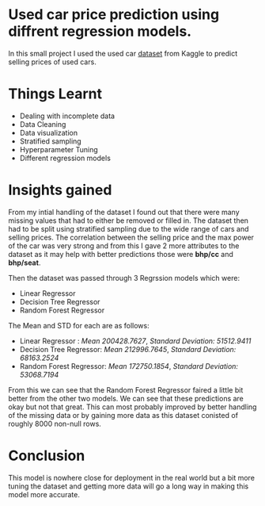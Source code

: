 # Used car price prediction using diffrent regression models.
In this small project I used the used car [dataset](https://www.kaggle.com/nehalbirla/vehicle-dataset-from-cardekho/notebooks) from Kaggle to predict 
selling prices of used cars.

# Things Learnt
* Dealing with incomplete data
* Data Cleaning
* Data visualization
* Stratified sampling
* Hyperparameter Tuning
* Different regression models

# Insights gained
From my intial handling of the dataset I found out that there were many missing values that had to either be removed or
filled in. The dataset then had to be split using stratified sampling due to the wide range of cars and selling prices. The correlation between the
selling price and the max power of the car was very strong and from this I gave 2 more attributes to the dataset as it may help with better predictions
those were **bhp/cc** and **bhp/seat**. 

Then the dataset was passed through 3 Regrssion models which were:
* Linear Regressor
* Decision Tree Regressor 
* Random Forest Regressor

The Mean and STD for each are as follows:
* Linear Regressor : *Mean 200428.7627*, *Standard Deviation: 51512.9411*
* Decision Tree Regressor: *Mean 212996.7645*, *Standard Deviation: 68163.2524*
* Random Forest Regressor: *Mean 172750.1854*, *Standard Deviation: 53068.7194*

From this we can see that the Random Forest Regressor faired a little bit better from the other two models. 
We can see that these predictions are okay but not that great. This can most probably improved by better handling of the missing data
or by gaining more data as this dataset conisted of roughly 8000 non-null rows.

# Conclusion
This model is nowhere close for deployment in the real world but a bit more tuning the dataset and 
getting more data will go a long way in making this model more accurate.

